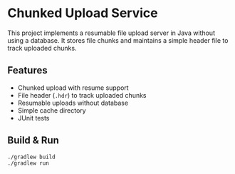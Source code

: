 # Chunked Upload Service

This project implements a resumable file upload server in Java without using a database. 
It stores file chunks and maintains a simple header file to track uploaded chunks.

## Features
- Chunked upload with resume support
- File header (`.hdr`) to track uploaded chunks
- Resumable uploads without database
- Simple cache directory
- JUnit tests

## Build & Run
```bash
./gradlew build
./gradlew run
```

